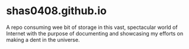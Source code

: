 # shas0408.github.io
A repo consuming wee bit of storage in this vast, spectacular world of Internet with the purpose of documenting and showcasing my efforts on making a dent in the universe.
